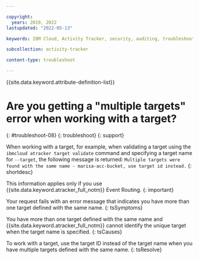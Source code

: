 ```yaml
---

copyright:
  years: 2019, 2022
lastupdated: "2022-05-13"

keywords: IBM Cloud, Activity Tracker, security, auditing, troubleshooting

subcollection: activity-tracker

content-type: troubleshoot

---
```


{{site.data.keyword.attribute-definition-list}}

# Are you getting a "multiple targets" error when working with a target?
{: #troubleshoot-08}
{: troubleshoot}
{: support}

When working with a target, for example, when validating a target using the `ibmcloud atracker target validate` command and specifying a target name for `--target`, the following message is returned: `Multiple targets were found with the same name - marisa-acc-bucket, use target id instead.`
{: shortdesc}


This information applies only if you use {{site.data.keyword.atracker_full_notm}} Event Routing.
{: important}


Your request fails with an error message that indicates you have more than one target defined with the same name.
{: tsSymptoms}

You have more than one target defined with the same name and {{site.data.keyword.atracker_full_notm}} cannot identify the unique target when the target name is specified.
{: tsCauses}

To work with a target, use the target ID instead of the target name when you have multiple targets defined with the same name.
{: tsResolve}


